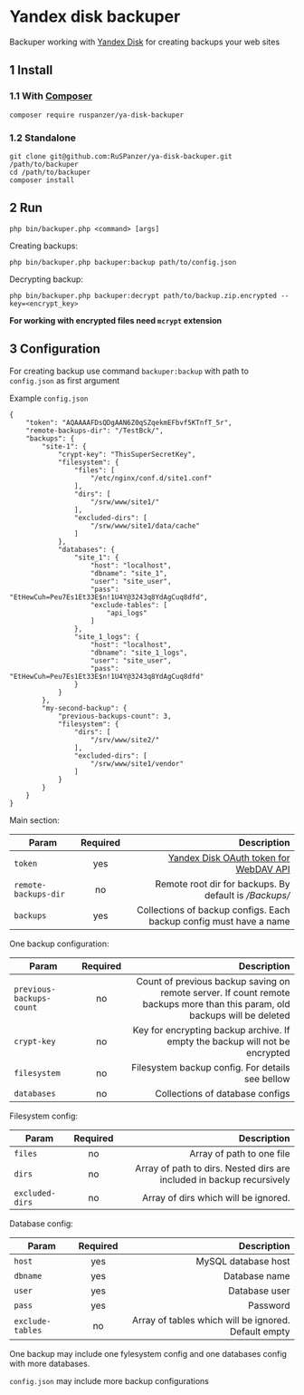 # Yandex disk backuper

Backuper working with [Yandex Disk](http://disk.yandex.ru/) for creating backups your web sites

## 1 Install
### 1.1 With [Composer](https://getcomposer.org/)

    composer require ruspanzer/ya-disk-backuper

### 1.2 Standalone

    git clone git@github.com:RuSPanzer/ya-disk-backuper.git /path/to/backuper
    cd /path/to/backuper
    composer install
    
## 2 Run

    php bin/backuper.php <command> [args]
    
Creating backups:

    php bin/backuper.php backuper:backup path/to/config.json
    
Decrypting backup:

    php bin/backuper.php backuper:decrypt path/to/backup.zip.encrypted --key=<encrypt_key>
    
**For working with encrypted files need `mcrypt` extension**

## 3 Configuration

For creating backup use command `backuper:backup` with path to `config.json` as first argument

Example `config.json`

    {
        "token": "AQAAAAFDsQDgAAN6Z0qSZqekmEFbvf5KTnfT_5r",
        "remote-backups-dir": "/TestBck/",
        "backups": {
            "site-1": {
                "crypt-key": "ThisSuperSecretKey",
                "filesystem": {
                    "files": [
                        "/etc/nginx/conf.d/site1.conf"
                    ],
                    "dirs": [
                        "/srw/www/site1/"
                    ],
                    "excluded-dirs": [
                        "/srw/www/site1/data/cache"
                    ]
                },
                "databases": {
                    "site_1": {
                        "host": "localhost",
                        "dbname": "site_1",
                        "user": "site_user",
                        "pass": "EtHewCuh=Peu7Es1Et33E$n!1U4Y@3243q8YdAgCuq8dfd",
                        "exclude-tables": [
                            "api_logs"
                        ]
                    },
                    "site_1_logs": {
                        "host": "localhost",
                        "dbname": "site_1_logs",
                        "user": "site_user",
                        "pass": "EtHewCuh=Peu7Es1Et33E$n!1U4Y@3243q8YdAgCuq8dfd"
                    }
                }
            },
            "my-second-backup": {
                "previous-backups-count": 3,
                "filesystem": {
                    "dirs": [
                        "/srv/www/site2/"
                    ],
                    "excluded-dirs": [
                        "/srw/www/site1/vendor"
                    ]
                }
            }
        }
    }

Main section:

| Param    |      Required      |  Description |
|----------|:-------------:|------:|
| `token` |  yes | [Yandex Disk OAuth token for WebDAV API](https://tech.yandex.ru/disk/webdav/) |
| `remote-backups-dir` | no | Remote root dir for backups. By default is _/Backups/_ |
| `backups` | yes |  Collections of backup configs. Each backup config must have a name  |

One backup configuration:

| Param    |      Required      |  Description |
|----------|:-------------:|------:|
| `previous-backups-count` |  no | Count of previous backup saving on remote server. If count remote backups more than this param, old backups will be deleted |
| `crypt-key` | no | Key for encrypting backup archive. If empty the backup will not be encrypted  |
| `filesystem` | no | Filesystem backup config. For details see bellow |
| `databases` | no | Collections of database configs |

Filesystem config:

| Param    |      Required      |  Description |
|----------|:-------------:|------:|
| `files` |  no | Array of path to one file |
| `dirs` | no | Array of path to dirs. Nested dirs are included in backup recursively |
| `excluded-dirs` | no | Array of dirs which will be ignored. |

Database config:

| Param    |      Required      |  Description |
|----------|:-------------:|------:|
| `host` |  yes | MySQL database host |
| `dbname` | yes | Database name |
| `user` | yes | Database user |
| `pass` | yes | Password |
| `exclude-tables` | no | Array of tables which will be ignored. Default empty |

One backup may include one fylesystem config and one databases config with more databases.

`config.json` may include  more backup configurations